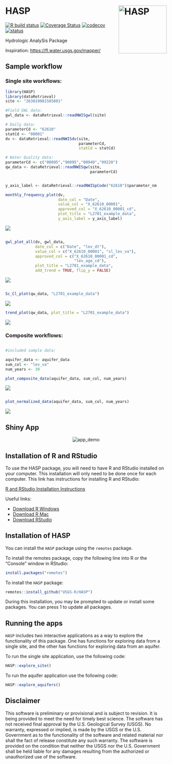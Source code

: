 # HASP <img src="man/figures/R_logo.png" alt="HASP" height="150px" align="right" />

[![R build
status](https://github.com/USGS-R/HASP/workflows/R-CMD-check/badge.svg)](https://github.com/USGS-R/HASP/actions)
[![Coverage
Status](https://coveralls.io/repos/github/USGS-R/HASP/badge.svg?branch=master)](https://coveralls.io/github/USGS-R/HASP?branch=master)
[![codecov](https://codecov.io/gh/USGS-R/HASP/branch/master/graph/badge.svg)](https://codecov.io/gh/USGS-R/HASP)
[![status](https://img.shields.io/badge/USGS-Research-blue.svg)](https://owi.usgs.gov/R/packages.html#research)

Hydrologic AnalySis Package

Inspiration: <https://fl.water.usgs.gov/mapper/>

## Sample workflow

### Single site workflows:

``` r
library(HASP)
library(dataRetrieval)
site <- "263819081585801"

#Field GWL data:
gwl_data <- dataRetrieval::readNWISgwl(site)

# Daily data:
parameterCd <- "62610"
statCd <- "00001"
dv <- dataRetrieval::readNWISdv(site,
                                parameterCd,
                                statCd = statCd)

# Water Quality data:
parameterCd <- c("00095","90095","00940","99220")
qw_data <- dataRetrieval::readNWISqw(site,
                                     parameterCd)
```

``` r

y_axis_label <- dataRetrieval::readNWISpCode("62610")$parameter_nm

monthly_frequency_plot(dv,
                       date_col = "Date",
                       value_col = "X_62610_00001",
                       approved_col = "X_62610_00001_cd",
                       plot_title = "L2701_example_data",
                       y_axis_label = y_axis_label)
```

![](man/figures/README-graphs-1.png)<!-- -->

``` r

gwl_plot_all(dv, gwl_data, 
             date_col = c("Date", "lev_dt"),
             value_col = c("X_62610_00001", "sl_lev_va"),
             approved_col = c("X_62610_00001_cd",
                              "lev_age_cd"),
             plot_title = "L2701_example_data", 
             add_trend = TRUE, flip_y = FALSE)
```

![](man/figures/README-graphs-2.png)<!-- -->

``` r

Sc_Cl_plot(qw_data, "L2701_example_data")
```

![](man/figures/README-graphs-3.png)<!-- -->

``` r
trend_plot(qw_data, plot_title = "L2701_example_data")
```

![](man/figures/README-graphs-4.png)<!-- -->

### Composite workflows:

``` r

#included sample data:

aquifer_data <- aquifer_data
sum_col <- "lev_va"
num_years <- 30

plot_composite_data(aquifer_data, sum_col, num_years)
```

![](man/figures/README-example-1.png)<!-- -->

``` r

plot_normalized_data(aquifer_data, sum_col, num_years)
```

![](man/figures/README-example-2.png)<!-- -->

## Shiny App

<p align="center">

<img src="https://code.usgs.gov/water/stats/HASP/raw/master/man/figures/app.gif" alt="app_demo">

</p>

## Installation of R and RStudio

To use the HASP package, you will need to have R and RStudio installed
on your computer. This installation will only need to be done once for
each computer. This link has instructions for installing R and RStudio:

[R and RStudio Installation
Instructions](https://owi.usgs.gov/R/training-curriculum/installr/)

Useful links:

  - [Download R Windows](https://cran.r-project.org/bin/windows/base/)
  - [Download R Mac](https://cran.r-project.org/bin/macosx/)
  - [Download
    RStudio](https://www.rstudio.com/products/rstudio/download/)

## Installation of HASP

You can install the `HASP` package using the `remotes` package.

To install the remotes package, copy the following line into R or the
“Console” window in RStudio:

``` r
install.packages("remotes")
```

To install the `HASP` package:

``` r
remotes::install_github("USGS-R/HASP")
```

During this installation, you may be prompted to update or install some
packages. You can press 1 to update all packages.

## Running the apps

`HASP` includes two interactive applications as a way to explore the
functionality of this package. One has functions for exploring data from
a single site, and the other has functions for exploring data from an
aquifer.

To run the single site application, use the following code:

``` r
HASP::explore_site()
```

To run the aquifer application use the following code:

``` r
HASP::explore_aquifers()
```

## Disclaimer

This software is preliminary or provisional and is subject to revision.
It is being provided to meet the need for timely best science. The
software has not received final approval by the U.S. Geological Survey
(USGS). No warranty, expressed or implied, is made by the USGS or the
U.S. Government as to the functionality of the software and related
material nor shall the fact of release constitute any such warranty. The
software is provided on the condition that neither the USGS nor the U.S.
Government shall be held liable for any damages resulting from the
authorized or unauthorized use of the software.

